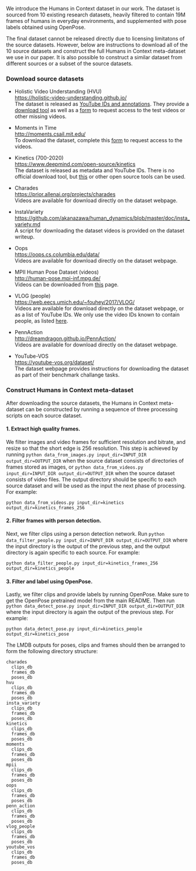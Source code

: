 We introduce the Humans in Context dataset in our work. The dataset is sourced from 10 existing research datasets, heavily filtered to contain 19M frames of humans in everyday environments, and supplemented with pose labels obtained using OpenPose.

The final dataset cannot be released directly due to licensing limitatons of the source datasets. However, below are instructions to download all of the 10 source datasets and construct the full Humans in Context meta-dataset we use in our paper. It is also possible to construct a similar dataset from different sources or a subset of the source datasets.

### Download source datasets

- Holistic Video Understanding (HVU)  
https://holistic-video-understanding.github.io/  
The dataset is released as [YouTube IDs and annotations](https://github.com/holistic-video-understanding/HVU-Dataset). They provide a [download tool](https://github.com/holistic-video-understanding/HVU-Downloader) as well as a [form](https://docs.google.com/forms/d/e/1FAIpQLSdtx0DRzSuchK9TVvn49-DpS4enlgx_r-cQy4N5dcR6lUbKsg/viewform) to request access to the test videos or other missing videos.

- Moments in Time  
http://moments.csail.mit.edu/  
To download the dataset, complete this [form](https://docs.google.com/forms/d/e/1FAIpQLSc0rovlbTCDqJyuJXKLHWtpIX6fiuc1jlAnhT68p86D9NCF9g/viewform) to request access to the videos.

- Kinetics (700-2020)  
https://www.deepmind.com/open-source/kinetics  
The dataset is released as metadata and YouTube IDs. There is no official download tool, but [this](https://github.com/Showmax/kinetics-downloader) or other open source tools can be used.

- Charades  
https://prior.allenai.org/projects/charades  
Videos are available for download directly on the dataset webpage.

- InstaVariety
https://github.com/akanazawa/human_dynamics/blob/master/doc/insta_variety.md  
A script for downloading the dataset videos is provided on the dataset writeup.

- Oops  
https://oops.cs.columbia.edu/data/  
Videos are available for download directly on the dataset webpage.

- MPII Human Pose Dataset (videos)  
http://human-pose.mpi-inf.mpg.de/  
Videos can be downloaded from [this](http://human-pose.mpi-inf.mpg.de/#download) page.

- VLOG (people)  
https://web.eecs.umich.edu/~fouhey/2017/VLOG/  
Videos are available for download directly on the dataset webpage, or as a list of YouTube IDs. We only use the video IDs known to contain people, as listed [here](https://github.com/akanazawa/human_dynamics/blob/master/doc/vlog_people.md).

- PennAction  
http://dreamdragon.github.io/PennAction/  
Videos are available for download directly on the dataset webpage.

- YouTube-VOS  
https://youtube-vos.org/dataset/  
The dataset webpage provides instructions for downloading the dataset as part of their benchmark challange tasks.

### Construct Humans in Context meta-dataset
After downloading the source datasets, the Humans in Context meta-dataset can be constructed by running a sequence of three processing scripts on each source dataset.

#### 1. Extract high quality frames.
We filter images and video frames for sufficient resolution and bitrate, and resize so that the short edge is 256 resolution. This step is achieved by running `python data_from_images.py input_dir=INPUT_DIR output_dir=OUTPUT_DIR` when the source dataset consists of directories of frames stored as images, or `python data_from_videos.py input_dir=INPUT_DIR output_dir=OUTPUT_DIR` when the source dataset consists of video files. The output directory should be specific to each source dataset and will be used as the input the next phase of processing. For example:

```
python data_from_videos.py input_dir=kinetics output_dir=kinetics_frames_256
```

#### 2. Filter frames with person detection.
Next, we filter clips using a person detection network. Run `python data_filter_people.py input_dir=INPUT_DIR output_dir=OUTPUT_DIR` where the input directory is the output of the previous step, and the output directory is again specific to each source. For example:

```
python data_filter_people.py input_dir=kinetics_frames_256 output_dir=kinetics_people
```

#### 3. Filter and label using OpenPose.
Lastly, we filter clips and provide labels by running OpenPose. Make sure to get the OpenPose pretrained model from the main README. Then run `python data_detect_pose.py input_dir=INPUT_DIR output_dir=OUTPUT_DIR` where the input directory is again the output of the previous step. For example:

```
python data_detect_pose.py input_dir=kinetics_people output_dir=kinetics_pose
```

The LMDB outputs for poses, clips and frames should then be arranged to form the following directory structure:

```
charades 
  clips_db 
  frames_db 
  poses_db
hvu  
  clips_db 
  frames_db 
  poses_db
insta_variety  
  clips_db 
  frames_db 
  poses_db
kinetics 
  clips_db 
  frames_db 
  poses_db
moments  
  clips_db 
  frames_db 
  poses_db
mpii  
  clips_db 
  frames_db 
  poses_db
oops   
  clips_db 
  frames_db 
  poses_db
penn_action   
  clips_db 
  frames_db 
  poses_db
vlog_people   
  clips_db 
  frames_db 
  poses_db
youtube_vos 
  clips_db 
  frames_db 
  poses_db
```
